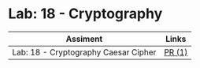 # Lab: 18 - Cryptography

| Assiment | Links                                                     |
| -------- | --------------------------------------------------------- |
| Lab: 18 - Cryptography Caesar Cipher  | [PR (1)]()                   |
